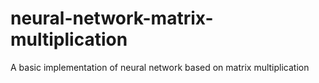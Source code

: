 # neural-network-matrix-multiplication
A basic implementation of neural network based on matrix multiplication

